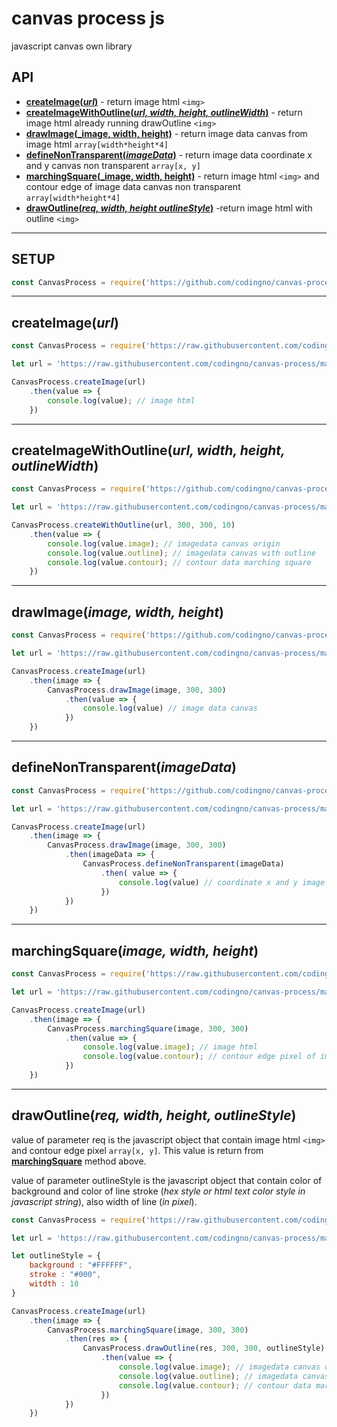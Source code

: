 # canvas process js

javascript canvas own library

## API

* [**createImage(_url_)**](#createimageurl "createImage") - return image html `<img>`
* [**createImageWithOutline(_url, width, height, outlineWidth_)**](#createimagewithoutlineurl-width-height-outlinewidth "createImageWithOutline") - return image html already running drawOutline `<img>`
* [**drawImage(_image, width, height)**](#drawimageimage-width-height "drawImage") - return image data canvas from image html `array[width*height*4]`
* [**defineNonTransparent(_imageData_)**](#definenontransparentimagedata "defineNonTransparent") - return image data coordinate x and y canvas non transparent `array[x, y]`
* [**marchingSquare(_image, width, height)**](#marchingsquareimage-width-height "marchingSquare") - return image html `<img>` and contour edge of image data canvas non transparent `array[width*height*4]`
* [**drawOutline(_req, width, height outlineStyle_)**](#drawoutlinereq-width-height-outlinestyle "drawOutline") -return image html with outline `<img>`

---

## SETUP

```javascript
const CanvasProcess = require('https://github.com/codingno/canvas-process/blob/master/canvas-process.js');
```

---

## createImage(_url_)

```javascript
const CanvasProcess = require('https://raw.githubusercontent.com/codingno/canvas-process/master/canvas-process.js');

let url = 'https://raw.githubusercontent.com/codingno/canvas-process/master/image.png';

CanvasProcess.createImage(url)
    .then(value => {
        console.log(value); // image html
    })
```

---

## createImageWithOutline(_url, width, height, outlineWidth_)

```javascript
const CanvasProcess = require('https://github.com/codingno/canvas-process/blob/master/canvas-process.js');

let url = 'https://raw.githubusercontent.com/codingno/canvas-process/master/image.png';

CanvasProcess.createWithOutline(url, 300, 300, 10)
    .then(value => {
        console.log(value.image); // imagedata canvas origin
        console.log(value.outline); // imagedata canvas with outline
        console.log(value.contour); // contour data marching square
    })
```

---

## drawImage(_image, width, height_)

```javascript
const CanvasProcess = require('https://github.com/codingno/canvas-process/blob/master/canvas-process.js');

let url = 'https://raw.githubusercontent.com/codingno/canvas-process/master/image.png';

CanvasProcess.createImage(url)
    .then(image => {
        CanvasProcess.drawImage(image, 300, 300)
            .then(value => {
                console.log(value) // image data canvas
            })
    })
```

---

## defineNonTransparent(_imageData_)

```javascript
const CanvasProcess = require('https://github.com/codingno/canvas-process/blob/master/canvas-process.js');

let url = 'https://raw.githubusercontent.com/codingno/canvas-process/master/image.png';

CanvasProcess.createImage(url)
    .then(image => {
        CanvasProcess.drawImage(image, 300, 300)
            .then(imageData => {
                CanvasProcess.defineNonTransparent(imageData)
                    .then( value => {
                        console.log(value) // coordinate x and y image data without transparent data
                    })
            })
    })
```

---

## marchingSquare(_image, width, height_)

```javascript
const CanvasProcess = require('https://raw.githubusercontent.com/codingno/canvas-process/master/canvas-process.js');

let url = 'https://raw.githubusercontent.com/codingno/canvas-process/master/image.png';

CanvasProcess.createImage(url)
    .then(image => {
        CanvasProcess.marchingSquare(image, 300, 300)
            .then(value => {
                console.log(value.image); // image html
                console.log(value.contour); // contour edge pixel of image data canvas
            })
    })
```

---

## drawOutline(_req, width, height, outlineStyle_)

value of parameter req is the javascript object that contain image html `<img>` and contour edge pixel `array[x, y]`. This value is return from [**marchingSquare**](#marchingSquare(_image,-width,-height_), "marchingSquare") method above.

value of parameter outlineStyle is the javascript object that contain color of background and color of line stroke (_hex style or html text color style in javascript string_), also width of line (_in pixel_).

```javascript
const CanvasProcess = require('https://raw.githubusercontent.com/codingno/canvas-process/master/canvas-process.js');

let url = 'https://raw.githubusercontent.com/codingno/canvas-process/master/image.png';

let outlineStyle = {
    background : "#FFFFFF",
    stroke : "#000",
    witdth : 10
}

CanvasProcess.createImage(url)
    .then(image => {
        CanvasProcess.marchingSquare(image, 300, 300)
            .then(res => {
                CanvasProcess.drawOutline(res, 300, 300, outlineStyle)
                    .then(value => {
                        console.log(value.image); // imagedata canvas origin
                        console.log(value.outline); // imagedata canvas with outline
                        console.log(value.contour); // contour data marching square
                    })
            })
    })
```
